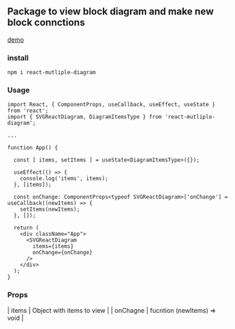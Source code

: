## Package to view block diagram and make new block connctions
[demo](https://zykli.github.io/react-diagram/demo/)

### install
`npm i react-mutliple-diagram`

### Usage
```
import React, { ComponentProps, useCallback, useEffect, useState } from 'react';
import { SVGReactDiagram, DiagramItemsType } from 'react-mutliple-diagram';

...

function App() {

  const [ items, setItems ] = useState<DiagramItemsType>({});

  useEffect(() => {
    console.log('items', items);
  }, [items]);

  const onChange: ComponentProps<typeof SVGReactDiagram>['onChange'] = useCallback((newItems) => {
    setItems(newItems);
  }, []);

  return (
    <div className="App">
      <SVGReactDiagram
        items={items}
        onChange={onChange}
      />
    </div>
  );
}
```

### Props
| items  | Object with items to view |
| onChagne  | fucntion (newItems) => void  |